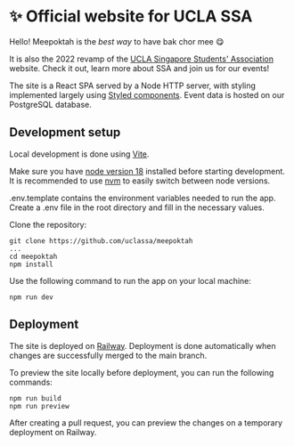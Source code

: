 # :sparkles: Official website for UCLA SSA

Hello! Meepoktah is the *best way* to have bak chor mee :yum: 

It is also the 2022 revamp of the [UCLA Singapore Students' Association](www.uclassa.org) website. Check it out, learn more about SSA and join us for our events!

The site is a React SPA served by a Node HTTP server, with styling implemented largely using [Styled components](https://styled-components.com/). Event data is hosted on our PostgreSQL database.

## Development setup
Local development is done using [Vite](https://vitejs.dev/).

Make sure you have [node version 18](https://nodejs.org/en/) installed before starting development. 
It is recommended to use [nvm](https://github.com/nvm-sh/nvm) to easily switch between node versions.

.env.template contains the environment variables needed to run the app. Create a .env file in the root directory and fill in the necessary values.

Clone the repository:
```
git clone https://github.com/uclassa/meepoktah
...
cd meepoktah
npm install
```
Use the following command to run the app on your local machine:
```
npm run dev
```

## Deployment

The site is deployed on [Railway](https://railway.app/). Deployment is done automatically when changes are successfully merged to the main branch.

To preview the site locally before deployment, you can run the following commands:
```
npm run build
npm run preview
```

After creating a pull request, you can preview the changes on a temporary deployment on Railway.
